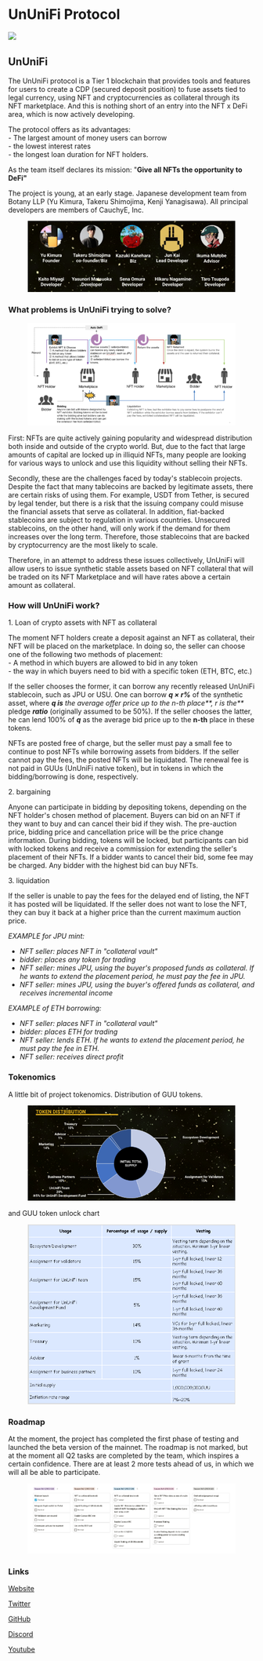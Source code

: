 # UnUniFi Protocol

![](https://img1.teletype.in/files/09/df/09df3f2f-135d-4387-857b-952388fafae2.png)

## UnUniFi

The UnUniFi protocol is a Tier 1 blockchain that provides tools and features for users to create a CDP (secured deposit position) to fuse assets tied to legal currency, using NFT and cryptocurrencies as collateral through its NFT marketplace. And this is nothing short of an entry into the NFT x DeFi area, which is now actively developing.

The protocol offers as its advantages:\
\- The largest amount of money users can borrow\
\- the lowest interest rates\
\- the longest loan duration for NFT holders.

As the team itself declares its mission: "**Give all NFTs the opportunity to DeFi"**

The project is young, at an early stage. Japanese development team from Botany LLP (Yu Kimura, Takeru Shimojima, Kenji Yanagisawa). All principal developers are members of CauchyE, Inc.

<figure><img src="../.gitbook/assets/image (21) (2).png" alt=""><figcaption></figcaption></figure>

### **What problems is UnUniFi trying to solve?** <a href="#nmr8" id="nmr8"></a>

<figure><img src="../.gitbook/assets/image (17).png" alt=""><figcaption></figcaption></figure>

First: NFTs are quite actively gaining popularity and widespread distribution both inside and outside of the crypto world. But, due to the fact that large amounts of capital are locked up in illiquid NFTs, many people are looking for various ways to unlock and use this liquidity without selling their NFTs.

Secondly, these are the challenges faced by today's stablecoin projects. Despite the fact that many tablecoins are backed by legitimate assets, there are certain risks of using them. For example, USDT from Tether, is secured by legal tender, but there is a risk that the issuing company could misuse the financial assets that serve as collateral. In addition, fiat-backed stablecoins are subject to regulation in various countries. Unsecured stablecoins, on the other hand, will only work if the demand for them increases over the long term. Therefore, those stablecoins that are backed by cryptocurrency are the most likely to scale.

Therefore, in an attempt to address these issues collectively, UnUniFi will allow users to issue synthetic stable assets based on NFT collateral that will be traded on its NFT Marketplace and will have rates above a certain amount as collateral.

### **How will UnUniFi work?** <a href="#6psu" id="6psu"></a>

1\. Loan of crypto assets with NFT as collateral

The moment NFT holders create a deposit against an NFT as collateral, their NFT will be placed on the marketplace. In doing so, the seller can choose one of the following two methods of placement:\
\- A method in which buyers are allowed to bid in any token\
\- the way in which buyers need to bid with a specific token (ETH, BTC, etc.)

If the seller chooses the former, it can borrow any recently released UnUniFi stablecoin, such as JPU or USU. One can borrow _**q × r%**_ of the synthetic asset, where _**q is** the average offer price up to the n-th place**, r is the**_ pledge _**ratio**_ (originally assumed to be 50%). If the seller chooses the latter, he can lend 100% of _**q**_ as the average bid price up to the **n-th** place in these tokens.

NFTs are posted free of charge, but the seller must pay a small fee to continue to post NFTs while borrowing assets from bidders. If the seller cannot pay the fees, the posted NFTs will be liquidated. The renewal fee is not paid in GUUs (UnUniFi native token), but in tokens in which the bidding/borrowing is done, respectively.

2\. bargaining

Anyone can participate in bidding by depositing tokens, depending on the NFT holder's chosen method of placement. Buyers can bid on an NFT if they want to buy and can cancel their bid if they wish. The pre-auction price, bidding price and cancellation price will be the price change information. During bidding, tokens will be locked, but participants can bid with locked tokens and receive a commission for extending the seller's placement of their NFTs. If a bidder wants to cancel their bid, some fee may be charged. Any bidder with the highest bid can buy NFTs.

3\. liquidation

If the seller is unable to pay the fees for the delayed end of listing, the NFT it has posted will be liquidated. If the seller does not want to lose the NFT, they can buy it back at a higher price than the current maximum auction price.

_EXAMPLE for JPU mint:_

* _NFT seller: places NFT in "collateral vault"_
* _bidder: places any token for trading_
* _NFT seller: mines JPU, using the buyer's proposed funds as collateral. If he wants to extend the placement period, he must pay the fee in JPU._
* _NFT seller: mines JPU, using the buyer's offered funds as collateral, and receives incremental income_

_EXAMPLE of ETH borrowing:_

* _NFT seller: places NFT in "collateral vault"_
* _bidder: places ETH for trading_
* _NFT seller: lends ETH. If he wants to extend the placement period, he must pay the fee in ETH._
* _NFT seller: receives direct profit_

### **Tokenomics** <a href="#s2o3" id="s2o3"></a>

A little bit of project tokenomics. Distribution of GUU tokens.

<figure><img src="../.gitbook/assets/image (7).png" alt=""><figcaption></figcaption></figure>

and GUU token unlock chart

<figure><img src="../.gitbook/assets/image (40) (1).png" alt=""><figcaption></figcaption></figure>

### Roadmap <a href="#mcbw" id="mcbw"></a>

At the moment, the project has completed the first phase of testing and launched the beta version of the mainnet. The roadmap is not marked, but at the moment all Q2 tasks are completed by the team, which inspires a certain confidence. There are at least 2 more tests ahead of us, in which we will all be able to participate.

<figure><img src="../.gitbook/assets/image (8) (2).png" alt=""><figcaption></figcaption></figure>

### **Links** <a href="#fsrg" id="fsrg"></a>

[Website](https://ununifi.io/)

[Twitter](https://mobile.twitter.com/ununifi)

[GitHub](https://github.com/UnUniFi)

[Discord](https://discord.gg/82uAU3jW)

[Youtube](https://www.youtube.com/c/UnUniFi)
